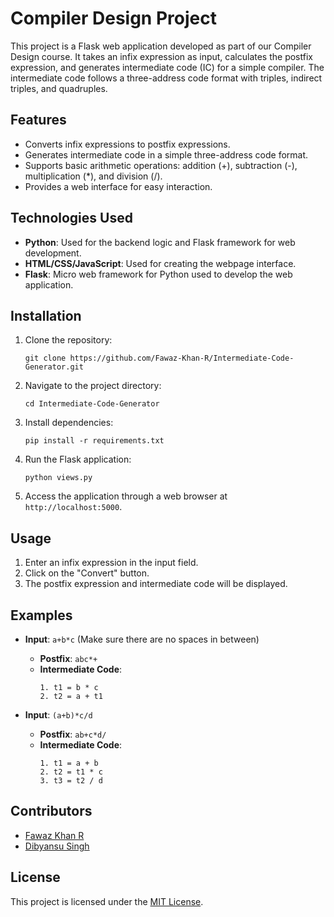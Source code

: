 # Compiler Design Project

This project is a Flask web application developed as part of our Compiler Design course. It takes an infix expression as input, calculates the postfix expression, and generates intermediate code (IC) for a simple compiler. The intermediate code follows a three-address code format with triples, indirect triples, and quadruples. 

## Features

- Converts infix expressions to postfix expressions.
- Generates intermediate code in a simple three-address code format.
- Supports basic arithmetic operations: addition (+), subtraction (-), multiplication (*), and division (/).
- Provides a web interface for easy interaction.

## Technologies Used

- **Python**: Used for the backend logic and Flask framework for web development.
- **HTML/CSS/JavaScript**: Used for creating the webpage interface.
- **Flask**: Micro web framework for Python used to develop the web application.

## Installation

1. Clone the repository:

    ```
    git clone https://github.com/Fawaz-Khan-R/Intermediate-Code-Generator.git
    ```

2. Navigate to the project directory:

    ```
    cd Intermediate-Code-Generator
    ```

3. Install dependencies:

    ```
    pip install -r requirements.txt
    ```

4. Run the Flask application:

    ```
    python views.py
    ```

5. Access the application through a web browser at `http://localhost:5000`.

## Usage

1. Enter an infix expression in the input field.
2. Click on the "Convert" button.
3. The postfix expression and intermediate code will be displayed.

## Examples

- **Input**: `a+b*c` (Make sure there are no spaces in between)
  - **Postfix**: `abc*+`
  - **Intermediate Code**:
    ```
    1. t1 = b * c
    2. t2 = a + t1
    ```

- **Input**: `(a+b)*c/d`
  - **Postfix**: `ab+c*d/`
  - **Intermediate Code**:
    ```
    1. t1 = a + b
    2. t2 = t1 * c
    3. t3 = t2 / d
    ```

## Contributors

- [Fawaz Khan R](https://github.com/Fawaz-Khan-R)
- [Dibyansu Singh](https://github.com/dibyansu06)

## License

This project is licensed under the [MIT License](LICENSE).
